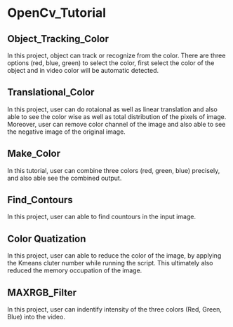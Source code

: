 # OpenCv_Tutorial
## Object_Tracking_Color
In this project, object can track or recognize from the color. There are three options (red, blue, green) to select the color, first select the color of the object and in video color will be automatic detected.
## Translational_Color 
In this project, user can do rotaional as well as linear translation and also able to see the color wise as well as total distribution of the pixels of image. Moreover, user can remove color channel of the image and also able to see the negative image of the original image.  
## Make_Color
In this tutorial, user can combine three colors (red, green, blue) precisely, and also able see the combined output.
## Find_Contours
In this project, user can able to find countours in the input image.
## Color Quatization
In this project, user can able to reduce the color of the image, by applying the Kmeans cluter number while running the script. This ultimately also reduced the memory occupation of the image.
## MAXRGB_Filter
In this project, user can indentify intensity of the three colors (Red, Green, Blue) into the video.

